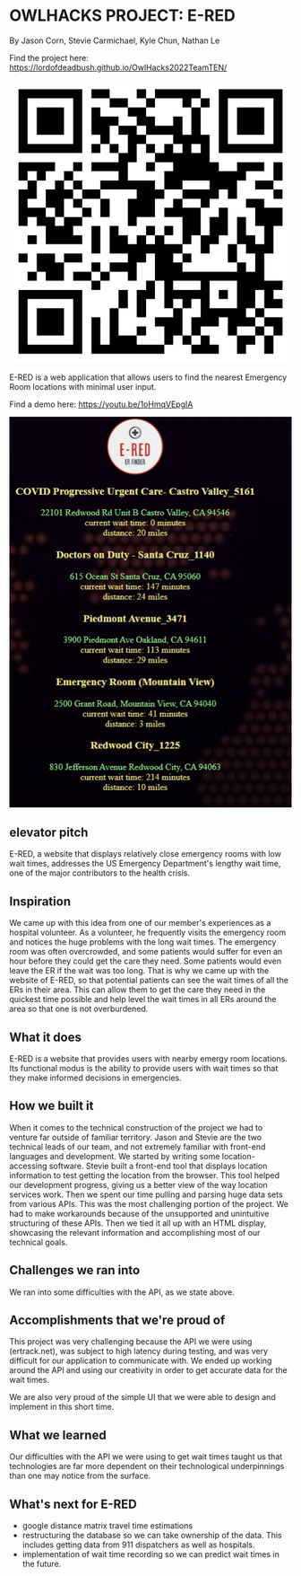 # OWLHACKS PROJECT: E-RED

By Jason Corn, Stevie Carmichael, Kyle Chun, Nathan Le

Find the project here: https://lordofdeadbush.github.io/OwlHacks2022TeamTEN/

![alt_text](E-RED-QRCODE.png)

E-RED is a web application that allows users to find the nearest Emergency Room locations with minimal user input.

Find a demo here: https://youtu.be/1oHmqVEpgIA

![alt text](demoimage.png)

## elevator pitch

E-RED, a website that displays relatively close emergency rooms with low wait times, addresses the US Emergency Department's lengthy wait time, one of the major contributors to the health crisis.

## Inspiration

We came up with this idea from one of our member's experiences as a hospital volunteer. As a volunteer, he frequently visits the emergency room and notices the huge problems with the long wait times. The emergency room was often overcrowded, and some patients would suffer for even an hour before they could get the care they need. Some patients would even leave the ER if the wait was too long. That is why we came up with the website of E-RED, so that potential patients can see the wait times of all the ERs in their area. This can allow them to get the care they need in the quickest time possible and help level the wait times in all ERs around the area so that one is not overburdened.

## What it does

E-RED is a website that provides users with nearby emergy room locations. Its functional modus is the ability to provide users with wait times so that they make informed decisions in emergencies.

## How we built it

When it comes to the technical construction of the project we had to venture far outside of familiar territory. Jason and Stevie are the two technical leads of our team, and not extremely familiar with front-end languages and development. We started by writing some location-accessing software. Stevie built a front-end tool that displays location information to test getting the location from the browser. This tool helped our development progress, giving us a better view of the way location services work. Then we spent our time pulling and parsing huge data sets from various APIs. This was the most challenging portion of the project. We had to make workarounds because of the unsupported and unintuitive structuring of these APIs. Then we tied it all up with an HTML display, showcasing the relevant information and accomplishing most of our technical goals.

## Challenges we ran into

We ran into some difficulties with the API, as we state above.

## Accomplishments that we're proud of

This project was very challenging because the API we were using (ertrack.net), was subject to high latency during testing, and was very difficult for our application to communicate with. We ended up working around the API and using our creativity in order to get accurate data for the wait times.

We are also very proud of the simple UI that we were able to design and implement in this short time.

## What we learned

Our difficulties with the API we were using to get wait times taught us that technologies are far more dependent on their technological underpinnings than one may notice from the surface. 

## What's next for E-RED

- google distance matrix travel time estimations
- restructuring the database so we can take ownership of the data. This includes getting data from 911 dispatchers as well as hospitals.
- implementation of wait time recording so we can predict wait times in the future.
